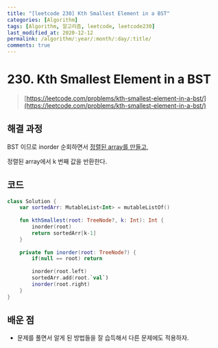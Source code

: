 ```yaml
---
title: "[leetcode 230] Kth Smallest Element in a BST"
categories: [Algorithm]
tags: [Algorithm, 알고리즘, leetcode, leetcode230]
last_modified_at: 2020-12-12
permalink: /algorithm/:year/:month/:day/:title/
comments: true
---
```

#  230. Kth Smallest Element in a BST
> [https://leetcode.com/problems/kth-smallest-element-in-a-bst/](https://leetcode.com/problems/kth-smallest-element-in-a-bst/)

## 해결 과정
BST 이므로 inorder 순회하면서 [정렬된 array를 만들고,](https://dev-eunji.github.io/algorithm/2020/12/07/leetcode1382/)

정렬된 array에서 k 번째 값을 반환한다.

## 코드
```kotlin
class Solution {
    var sortedArr: MutableList<Int> = mutableListOf()
    
    fun kthSmallest(root: TreeNode?, k: Int): Int {
        inorder(root)
        return sortedArr[k-1]
    }
    
    private fun inorder(root: TreeNode?) {
        if(null == root) return 
        
        inorder(root.left)
        sortedArr.add(root.`val`)
        inorder(root.right)
    }
}
```

## 배운 점
* 문제를 풀면서 알게 된 방법들을 잘 습득해서 다른 문제에도 적용하자.

